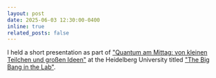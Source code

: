 ```yaml
---
layout: post
date: 2025-06-03 12:30:00-0400
inline: true
related_posts: false
---
```


I held a short presentation as part of ["Quantum am Mittag: von kleinen Teilchen und großen Ideen"](http://uni-heidelberg.de/de/newsroom/quanten-am-mittag-von-kleinen-teilchen-und-grossen-ideen) at the Heidelberg University titled ["The Big Bang in the Lab"](https://www.youtube.com/watch?v=ATq8_IO1Eok&list=PLGSsc058UBt6K_3s-NOyGsqRlscDN4utt).
